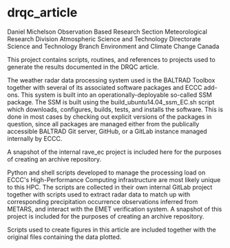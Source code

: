 # drqc_article

Daniel Michelson
Observation Based Research Section
Meteorological Research Division
Atmospheric Science and Technology Directorate
Science and Technology Branch
Environment and Climate Change Canada

This project contains scripts, routines, and references to projects used to 
generate the results documented in the DRQC article.

The weather radar data processing system used is the BALTRAD Toolbox together
with several of its associated software packages and ECCC add-ons.
This system is built into an operationally-deployable so-called SSM package.
The SSM is built using the build_ubuntu14.04_ssm_EC.sh script which downloads,
configures, builds, tests, and installs the software. This is done in most cases
by checking out explicit versions of the packages in question, since all 
packages are managed either from the publically accessible BALTRAD Git server, 
GitHub, or a GitLab instance managed internally by ECCC.

A snapshot of the internal rave_ec project is included here for the purposes of 
creating an archive repository. 

Python and shell scripts developed to manage the processing load on ECCC's 
High-Performance Computing infrastructure are most likely unique to this HPC. 
The scripts are collected in their own internal GitLab project together with 
scripts used to extract radar data to match up with corresponding precipitation
occurrence observations inferred from METARS, and interact with the EMET 
verification system. A snapshot of this project is included for the purposes of
creating an archive repository.

Scripts used to create figures in this article are included together with the 
original files containing the data plotted.
